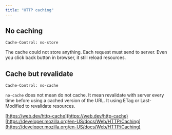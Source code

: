 ```yaml
---
title: "HTTP caching"
---
```

## No caching
```
Cache-Control: no-store
```
The cache could not store anything. Each request must send to server.
Even you click back button in browser, it still reload resources.

## Cache but revalidate
```
Cache-Control: no-cache
```
`no-cache` does not mean do not cache. It mean revalidate with server every time before using a cached version of the URL.
It using ETag or Last-Modified to revalidate resources.

[https://web.dev/http-cache](https://web.dev/http-cache)
[https://developer.mozilla.org/en-US/docs/Web/HTTP/Caching](https://developer.mozilla.org/en-US/docs/Web/HTTP/Caching)
